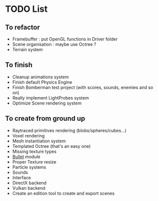 # TODO List
## To refactor
 - Framebuffer : put OpenGL functions in Driver folder
 - Scene organisation : maybe use Octree ?
 - Terrain system

## To finish
 - Cleanup animations system
 - Finish default Physics Engine
 - Finish Bomberman test project (with scores, sounds, enemies and so on)
 - Really implement LightProbes system
 - Optimize Scene rendering system

## To create from ground up
 - Raytraced primitives rendering (blobs/spheres/cubes...)
 - Voxel rendering
 - Mesh instantiation system
 - Templated Octree (that's an easy one)
 - Missing texture types
 - [Bullet][1] module
 - Proper Texture resize 
 - Particle systems
 - Sounds
 - Interface
 - DirectX backend
 - Vulkan backend
 - Create an edition tool to create and export scenes

[1]: https://github.com/bulletphysics/bullet3
